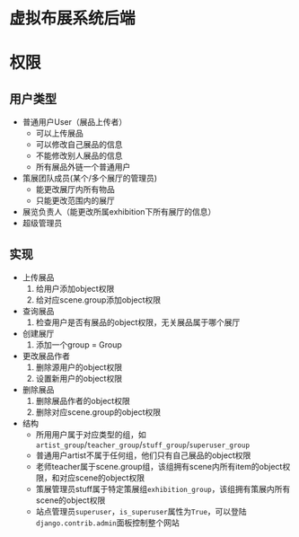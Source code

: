 # 虚拟布展系统后端

# 权限
## 用户类型
- 普通用户User（展品上传者）
    - 可以上传展品  
    - 可以修改自己展品的信息  
    - 不能修改别人展品的信息  
    - 所有展品外链一个普通用户
- 策展团队成员(某个/多个展厅的管理员)
    - 能更改展厅内所有物品
    - 只能更改范围内的展厅
- 展览负责人（能更改所属exhibition下所有展厅的信息）
- 超级管理员

## 实现
- 上传展品
    1. 给用户添加object权限
    2. 给对应scene.group添加object权限
- 查询展品
    1. 检查用户是否有展品的object权限，无关展品属于哪个展厅
- 创建展厅
    1. 添加一个group = Group
- 更改展品作者
    1. 删除源用户的object权限
    2. 设置新用户的object权限
- 删除展品
    1. 删除展品作者的object权限
    2. 删除对应scene.group的object权限
- 结构
    - 所用用户属于对应类型的组，如`artist_group`/`teacher_group`/`stuff_group`/`superuser_group`
    - 普通用户artist不属于任何组，他们只有自己展品的object权限
    - 老师teacher属于scene.group组，该组拥有scene内所有item的object权限，和对应scene的object权限
    - 策展管理员stuff属于特定策展组`exhibition_group`，该组拥有策展内所有scene的object权限
    - 站点管理员`superuser`，`is_superuser`属性为`True`，可以登陆`django.contrib.admin`面板控制整个网站

